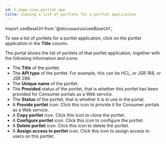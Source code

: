 ```yaml
---
id: h_papp_view_portlet_app
title: Viewing a list of portlets for a portlet application
---
```

import useBaseUrl from '@docusaurus/useBaseUrl';



To see a list of portlets for a portlet application, click on the portlet application in the **Title** column.

The portal shows the list of portlets of that portlet application, together with the following information and icons:

-   The **Title** of the portlet.
-   The **API type** of the portlet. For example, this can be HCL, or JSR 168, or JSR 286.
-   The **Unique name** of the portlet.
-   The **Provided** status of the portlet, that is whether this portlet has been provided for Consumer portals as a Web service.
-   The **Status** of the portlet, that is whether it is in use in the portal.
-   A **Provide portlet** icon. Click this icon to provide it for Consumer portals as a Web service.
-   A **Copy portlet** icon. Click this icon to clone the portlet.
-   A **Configure portlet** icon. Click this icon to configure the portlet.
-   A **Delete portlet** icon. Click this icon to delete the portlet.
-   A **Assign access to portlet** icon. Click this icon to assign access to users on this portlet.

